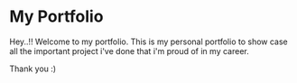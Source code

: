 # My Portfolio

Hey..!!  Welcome to my portfolio. This is my personal portfolio to show case all the important project i've done that i'm proud of in my career. 

Thank you :)